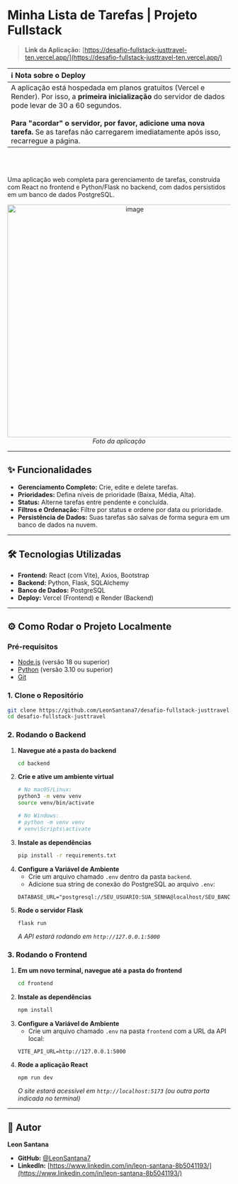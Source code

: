 # Minha Lista de Tarefas | Projeto Fullstack

> **Link da Aplicação:** [https://desafio-fullstack-justtravel-ten.vercel.app/](https://desafio-fullstack-justtravel-ten.vercel.app/)

| ℹ️ Nota sobre o Deploy |
|:---|
| A aplicação está hospedada em planos gratuitos (Vercel e Render). Por isso, a **primeira inicialização** do servidor de dados pode levar de 30 a 60 segundos. <br><br> **Para "acordar" o servidor, por favor, adicione uma nova tarefa.** Se as tarefas não carregarem imediatamente após isso, recarregue a página. |

<br>
<br>

Uma aplicação web completa para gerenciamento de tarefas, construída com React no frontend e Python/Flask no backend, com dados persistidos em um banco de dados PostgreSQL.
<p align="center">
 <img width="559" height="526" alt="image" src="https://github.com/user-attachments/assets/59a107e6-4804-4278-801f-24b4f44dc129" />
  <br>
  <em>Foto da aplicação</em>
</p>

-----

## ✨ Funcionalidades

  - **Gerenciamento Completo:** Crie, edite e delete tarefas.
  - **Prioridades:** Defina níveis de prioridade (Baixa, Média, Alta).
  - **Status:** Alterne tarefas entre pendente e concluída.
  - **Filtros e Ordenação:** Filtre por status e ordene por data ou prioridade.
  - **Persistência de Dados:** Suas tarefas são salvas de forma segura em um banco de dados na nuvem.

-----

## 🛠️ Tecnologias Utilizadas

  - **Frontend:** React (com Vite), Axios, Bootstrap
  - **Backend:** Python, Flask, SQLAlchemy
  - **Banco de Dados:** PostgreSQL
  - **Deploy:** Vercel (Frontend) e Render (Backend)

-----

## ⚙️ Como Rodar o Projeto Localmente

### Pré-requisitos

  - [Node.js](https://nodejs.org/en/) (versão 18 ou superior)
  - [Python](https://www.python.org/downloads/) (versão 3.10 ou superior)
  - [Git](https://git-scm.com/)

### 1\. Clone o Repositório

```bash
git clone https://github.com/LeonSantana7/desafio-fullstack-justtravel.git
cd desafio-fullstack-justtravel
```

### 2\. Rodando o Backend

1.  **Navegue até a pasta do backend**
    ```bash
    cd backend
    ```
2.  **Crie e ative um ambiente virtual**
    ```bash
    # No macOS/Linux:
    python3 -m venv venv
    source venv/bin/activate

    # No Windows:
    # python -m venv venv
    # venv\Scripts\activate
    ```
3.  **Instale as dependências**
    ```bash
    pip install -r requirements.txt
    ```
4.  **Configure a Variável de Ambiente**
      - Crie um arquivo chamado `.env` dentro da pasta `backend`.
      - Adicione sua string de conexão do PostgreSQL ao arquivo `.env`:
    <!-- end list -->
    ```.env
    DATABASE_URL="postgresql://SEU_USUARIO:SUA_SENHA@localhost/SEU_BANCO_LOCAL"
    ```
5.  **Rode o servidor Flask**
    ```bash
    flask run
    ```
    *A API estará rodando em `http://127.0.0.1:5000`*

### 3\. Rodando o Frontend

1.  **Em um novo terminal, navegue até a pasta do frontend**
    ```bash
    cd frontend
    ```
2.  **Instale as dependências**
    ```bash
    npm install
    ```
3.  **Configure a Variável de Ambiente**
      - Crie um arquivo chamado `.env` na pasta `frontend` com a URL da API local:
    <!-- end list -->
    ```.env
    VITE_API_URL=http://127.0.0.1:5000
    ```
4.  **Rode a aplicação React**
    ```bash
    npm run dev
    ```
    *O site estará acessível em `http://localhost:5173` (ou outra porta indicada no terminal)*

-----

## 👤 Autor

**Leon Santana**

  - **GitHub:** [@LeonSantana7](https://github.com/LeonSantana7)
  - **LinkedIn:** [https://www.linkedin.com/in/leon-santana-8b5041193/](https://www.linkedin.com/in/leon-santana-8b5041193/)
